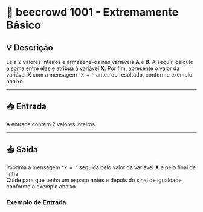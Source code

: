 # 📝 beecrowd 1001 - Extremamente Básico

## 💡 Descrição

Leia 2 valores inteiros e armazene-os nas variáveis **A** e **B**. A seguir, calcule a soma entre elas e atribua à variável **X**. Por fim, apresente o valor da variável **X** com a mensagem `"X = "` antes do resultado, conforme exemplo abaixo.

---

## 📥 Entrada

A entrada contém 2 valores inteiros.

---

## 📤 Saída

Imprima a mensagem `"X = "` seguida pelo valor da variável **X** e pelo final de linha.  
Cuide para que tenha um espaço antes e depois do sinal de igualdade, conforme o exemplo abaixo.

### Exemplo de Entrada
